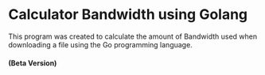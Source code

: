 # Calculator Bandwidth using Golang

This program was created to calculate the amount of Bandwidth used when downloading a file using the Go programming language.
#### (Beta Version)
